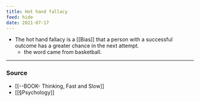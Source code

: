 ```yaml
---
title: Hot hand fallacy
feed: hide
date: 2021-07-17
---
```


- The hot hand fallacy is a [[Bias]] that a person with a successful outcome has a greater chance in the next attempt. 
	- the word came from basketball. 

--- 
### Source
- [[--BOOK- Thinking, Fast and Slow]]
- [[§Psychology]]